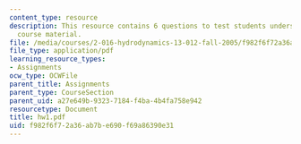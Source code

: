 ```yaml
---
content_type: resource
description: This resource contains 6 questions to test students understanding of
  course material.
file: /media/courses/2-016-hydrodynamics-13-012-fall-2005/f982f6f72a36ab7be690f69a86390e31_hw1.pdf
file_type: application/pdf
learning_resource_types:
- Assignments
ocw_type: OCWFile
parent_title: Assignments
parent_type: CourseSection
parent_uid: a27e649b-9323-7184-f4ba-4b4fa758e942
resourcetype: Document
title: hw1.pdf
uid: f982f6f7-2a36-ab7b-e690-f69a86390e31
---
```

